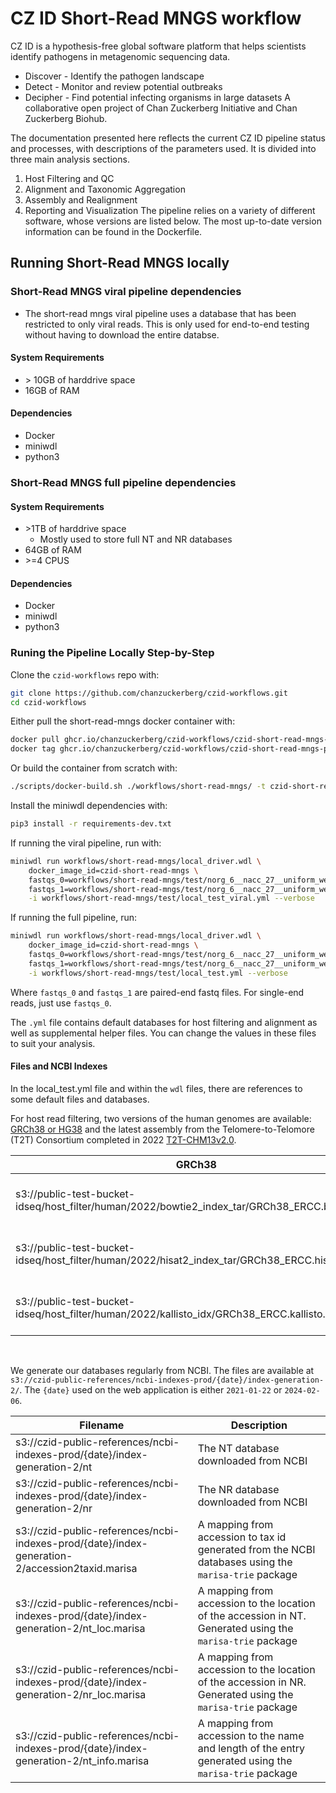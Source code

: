 # CZ ID Short-Read MNGS workflow 

CZ ID is a hypothesis-free global software platform that helps scientists identify pathogens in metagenomic sequencing data.

* Discover - Identify the pathogen landscape
* Detect - Monitor and review potential outbreaks
* Decipher - Find potential infecting organisms in large datasets
A collaborative open project of Chan Zuckerberg Initiative and Chan Zuckerberg Biohub.

The documentation presented here reflects the current CZ ID pipeline status and processes, with descriptions of the parameters used. It is divided into three main analysis sections.

1. Host Filtering and QC
2. Alignment and Taxonomic Aggregation
3. Assembly and Realignment
4. Reporting and Visualization
The pipeline relies on a variety of different software, whose versions are listed below. The most up-to-date version information can be found in the Dockerfile.

## Running Short-Read MNGS locally

### Short-Read MNGS viral pipeline dependencies 
* The short-read mngs viral pipeline uses a database that has been restricted to only viral reads. This is only used for end-to-end testing without having to download the entire databse. 

#### System Requirements
* \> 10GB of harddrive space
* 16GB of RAM

#### Dependencies
* Docker 
* miniwdl 
* python3


### Short-Read MNGS full pipeline dependencies

#### System Requirements
* \>1TB of harddrive space 
    * Mostly used to store full NT and NR databases 
* 64GB of RAM
* \>=4 CPUS

#### Dependencies
* Docker
* miniwdl
* python3 


### Runing the Pipeline Locally Step-by-Step
Clone the `czid-workflows` repo with: 

```bash 
git clone https://github.com/chanzuckerberg/czid-workflows.git
cd czid-workflows
```

Either pull the short-read-mngs docker container with: 

```bash 
docker pull ghcr.io/chanzuckerberg/czid-workflows/czid-short-read-mngs-public:latest
docker tag ghcr.io/chanzuckerberg/czid-workflows/czid-short-read-mngs-public:latest czid-short-read-mngs
```

Or build the container from scratch with: 

```bash
./scripts/docker-build.sh ./workflows/short-read-mngs/ -t czid-short-read-mngs
```

Install the miniwdl dependencies with: 

```bash
pip3 install -r requirements-dev.txt
```
If running the viral pipeline, run with: 
```bash 
miniwdl run workflows/short-read-mngs/local_driver.wdl \
    docker_image_id=czid-short-read-mngs \
    fastqs_0=workflows/short-read-mngs/test/norg_6__nacc_27__uniform_weight_per_organism__hiseq_reads__v6__R1.fastq.gz \
    fastqs_1=workflows/short-read-mngs/test/norg_6__nacc_27__uniform_weight_per_organism__hiseq_reads__v6__R2.fastq.gz \
    -i workflows/short-read-mngs/test/local_test_viral.yml --verbose
```

If running the full pipeline, run:
```bash 
miniwdl run workflows/short-read-mngs/local_driver.wdl \
    docker_image_id=czid-short-read-mngs \
    fastqs_0=workflows/short-read-mngs/test/norg_6__nacc_27__uniform_weight_per_organism__hiseq_reads__v6__R1.fastq.gz \
    fastqs_1=workflows/short-read-mngs/test/norg_6__nacc_27__uniform_weight_per_organism__hiseq_reads__v6__R2.fastq.gz \
    -i workflows/short-read-mngs/test/local_test.yml --verbose
```
Where `fastqs_0` and `fastqs_1` are paired-end fastq files. For single-end reads, just use `fastqs_0`.

The `.yml` file contains default databases for host filtering and alignment as well as supplemental helper files. You can change the values in these files to suit your analysis. 

#### Files and NCBI Indexes
In the local_test.yml file and within the `wdl` files, there are references to some default files and databases. 

For host read filtering, two versions of the human genomes are available: [GRCh38 or HG38](https://www.ncbi.nlm.nih.gov/datasets/genome/GCF_000001405.26/) and the latest assembly from the Telomere-to-Telomore (T2T) Consortium completed in 2022 [T2T-CHM13v2.0](https://www.ncbi.nlm.nih.gov/datasets/genome/GCF_009914755.1/). 

GRCh38 | T2T-CHM13
-------|----------
s3://public-test-bucket-idseq/host_filter/human/2022/bowtie2_index_tar/GRCh38_ERCC.bowtie2.tar | s3://czid-public-references/host_filter/human_telomere/2023-07-05/host-genome-generation-1/human_telomere.bowtie2.tar
s3://public-test-bucket-idseq/host_filter/human/2022/hisat2_index_tar/GRCh38_ERCC.hisat2.tar | s3://czid-public-references/host_filter/human_telomere/2023-07-05/host-genome-generation-1/human_telomere.hisat2.tar
s3://public-test-bucket-idseq/host_filter/human/2022/kallisto_idx/GRCh38_ERCC.kallisto.idx | s3://czid-public-references/host_filter/human_telomere/2023-07-05/host-genome-generation-1/human_telomere.kallisto.idx

<br>

We generate our databases regularly from NCBI. The files are available at `s3://czid-public-references/ncbi-indexes-prod/{date}/index-generation-2/`. The `{date}` used on the web application is either `2021-01-22` or `2024-02-06`.

Filename | Description
---------|------------
s3://czid-public-references/ncbi-indexes-prod/{date}/index-generation-2/nt | The NT database downloaded from NCBI
s3://czid-public-references/ncbi-indexes-prod/{date}/index-generation-2/nr | The NR database downloaded from NCBI
s3://czid-public-references/ncbi-indexes-prod/{date}/index-generation-2/accession2taxid.marisa | A mapping from accession to tax id generated from the NCBI databases using the `marisa-trie` package
s3://czid-public-references/ncbi-indexes-prod/{date}/index-generation-2/nt_loc.marisa | A mapping from accession to the location of the accession in NT. Generated using the `marisa-trie` package
s3://czid-public-references/ncbi-indexes-prod/{date}/index-generation-2/nr_loc.marisa | A mapping from accession to the location of the accession in NR. Generated using the `marisa-trie` package
s3://czid-public-references/ncbi-indexes-prod/{date}/index-generation-2/nt_info.marisa | A mapping from accession to the name and length of the entry generated using the `marisa-trie` package



